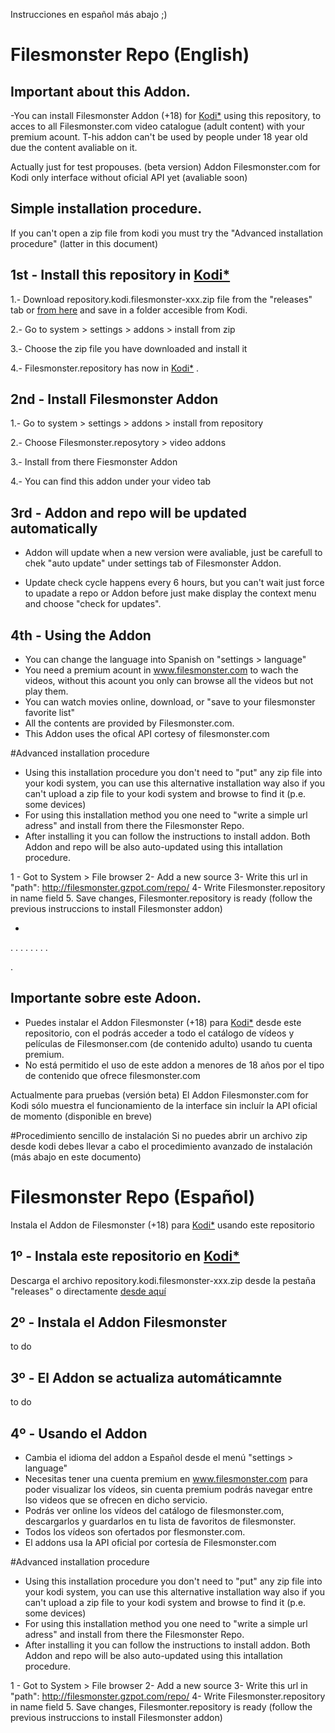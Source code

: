 Instrucciones en español más abajo ;)


# Filesmonster Repo (English)

## Important about this Addon.
-You can install Filesmonster Addon (+18) for [Kodi*](https://kodi.tv/download/) using this repository, to acces to all Filesmonster.com video catalogue (adult content) with your premium acount.
T-his addon can't be used by people under 18 year old due the content avaliable on it.

Actually just for test propouses. (beta version)
Addon Filesmonster.com for Kodi only interface without oficial API yet (avaliable soon)
 

  
## Simple installation procedure.

If you can't open a zip file from kodi you must try the "Advanced installation procedure" (latter in this document)

## 1st - Install this repository in [Kodi*](https://kodi.tv/download/) 
1.- Download repository.kodi.filesmonster-xxx.zip file from the "releases" tab or [from here](https://github.com/spaniard1978/Filesmonster/releases) and save in a folder accesible from Kodi.

2.- Go to system > settings > addons > install from zip

3.- Choose the zip file you have downloaded and install it

4.- Filesmonster.repository has now in [Kodi*](https://kodi.tv/download/) .
  
   

## 2nd - Install Filesmonster Addon

1.- Go to system > settings > addons > install from repository

2.- Choose Filesmonster.reposytory > video addons

3.- Install from there Fiesmonster Addon

4.- You can find this addon under your video tab 
  
  

## 3rd - Addon and repo will be updated automatically

- Addon will update when a new version were avaliable, just be carefull to chek "auto update" under settings tab of Filesmonster Addon.

- Update check cycle happens every 6 hours, but you can't wait just force to upadate a repo or Addon before just make display the context menu and choose "check for updates".

## 4th - Using the Addon
- You can change the language into Spanish on  "settings > language"
- You need a premium acount in www.filesmonster.com to wach the videos, without this acount you only can browse all the videos but not play them.
- You can watch movies online, download, or "save to your filesmonster favorite list"
- All the contents are provided by Filesmonster.com.
- This Addon uses the ofical API cortesy of filesmonster.com


#Advanced installation procedure
- Using this installation procedure you don't need to "put" any zip file into your kodi system, you can use this alternative installation way also if you can't upload a zip file to your kodi system and browse to find it (p.e. some devices)
- For using this installation method you one need to "write a simple url adress" and install from there the Filesmonster Repo.
- After installing it you can follow the instructions to install addon. Both Addon and repo will be also auto-updated using this intallation procedure.

1 - Got to System > File browser
2-  Add a new source
3-  Write this url in "path": http://filesmonster.gzpot.com/repo/
4-  Write Filesmonster.repository in name field
5.  Save changes, Filesmonter.repository is ready (follow the previous instruccions to install Filesmonster addon)


- 

.
.
.
.
.
.
.
.
    
.

## Importante sobre este Adoon.
- Puedes instalar el  Addon Filesmonster (+18) para [Kodi*](https://kodi.tv/download/) desde este repositorio, con el podrás acceder a todo el catálogo de vídeos y películas de Filesmonser.com (de contenido adulto) usando tu cuenta premium.
- No está permitido el uso de este addon a menores de 18 años por el tipo de contenido que ofrece filesmonster.com

Actualmente para pruebas (versión beta)
El Addon Filesmonster.com for Kodi sólo muestra el funcionamiento de la  interface sin incluír la API oficial de momento (disponible en breve)
 
 
#Procedimiento sencillo de instalación
Si no puedes abrir un archivo zip desde kodi debes llevar a cabo el procedimiento avanzado de instalación (más abajo en este documento)

# Filesmonster Repo (Español)

Instala el Addon de Filesmonster (+18) para [Kodi*](https://kodi.tv/download/)  usando este repositorio

## 1º - Instala este repositorio en [Kodi*](https://kodi.tv/download/) 

Descarga el archivo repository.kodi.filesmonster-xxx.zip desde la pestaña "releases"  o directamente [desde aquí](https://github.com/spaniard1978/Filesmonster/releases)


## 2º - Instala el Addon Filesmonster
to do

## 3º - El Addon se actualiza automáticamnte
to do

## 4º - Usando el Addon
- Cambia el idioma del addon a Español desde el menú "settings > language"
- Necesitas tener una cuenta premium en www.filesmonster.com para poder visualizar los vídeos, sin cuenta premium podrás navegar entre lso videos que se ofrecen en dicho servicio.
- Podrás ver online los vídeos del catálogo de filesmonster.com, descargarlos y guardarlos en tu lista de favoritos de filesmonster.
- Todos los vídeos son ofertados por flesmonster.com.
- El addons usa la API oficial por cortesía de Filesmonster.com


#Advanced installation procedure
- Using this installation procedure you don't need to "put" any zip file into your kodi system, you can use this alternative installation way also if you can't upload a zip file to your kodi system and browse to find it (p.e. some devices)
- For using this installation method you one need to "write a simple url adress" and install from there the Filesmonster Repo.
- After installing it you can follow the instructions to install addon. Both Addon and repo will be also auto-updated using this intallation procedure.

1 - Got to System > File browser
2-  Add a new source
3-  Write this url in "path": http://filesmonster.gzpot.com/repo/
4-  Write Filesmonster.repository in name field
5.  Save changes, Filesmonter.repository is ready (follow the previous instruccions to install Filesmonster addon)

